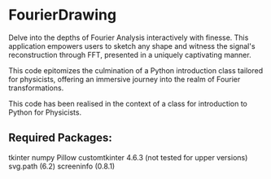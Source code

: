 # FourierDrawing
Delve into the depths of Fourier Analysis interactively with finesse. This application empowers users to sketch any shape and witness the signal's reconstruction through FFT, presented in a uniquely captivating manner.

This code epitomizes the culmination of a Python introduction class tailored for physicists, offering an immersive journey into the realm of Fourier transformations.



This code has been realised in the context of a class for introduction to Python for Physicists.

## Required Packages:

tkinter
numpy
Pillow
customtkinter 4.6.3 (not tested for upper versions)
svg.path (6.2)
screeninfo (0.8.1)


